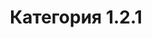 ---
title: 'Категория 1.2.1'
published: '2024-05-29'
description: 'Вы перешли на категорию 1.2.1. Тут вы можете найти более подробную информацию информацию категории 1.2'
tags: ['next.js','nextjs','static', docs]
nesting: '0-0-1-0'
---